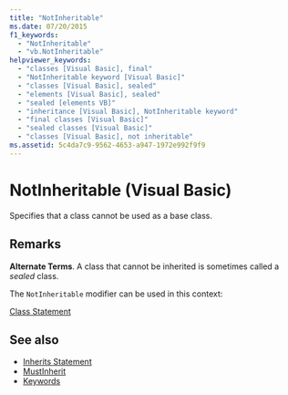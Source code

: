 ```yaml
---
title: "NotInheritable"
ms.date: 07/20/2015
f1_keywords: 
  - "NotInheritable"
  - "vb.NotInheritable"
helpviewer_keywords: 
  - "classes [Visual Basic], final"
  - "NotInheritable keyword [Visual Basic]"
  - "classes [Visual Basic], sealed"
  - "elements [Visual Basic], sealed"
  - "sealed [elements VB]"
  - "inheritance [Visual Basic], NotInheritable keyword"
  - "final classes [Visual Basic]"
  - "sealed classes [Visual Basic]"
  - "classes [Visual Basic], not inheritable"
ms.assetid: 5c4da7c9-9562-4653-a947-1972e992f9f9
---
```

# NotInheritable (Visual Basic)
Specifies that a class cannot be used as a base class.  
  
## Remarks  
 **Alternate Terms**. A class that cannot be inherited is sometimes called a *sealed* class.  
  
 The `NotInheritable` modifier can be used in this context:  
  
 [Class Statement](../../../visual-basic/language-reference/statements/class-statement.md)  
  
## See also

- [Inherits Statement](../../../visual-basic/language-reference/statements/inherits-statement.md)
- [MustInherit](../../../visual-basic/language-reference/modifiers/mustinherit.md)
- [Keywords](../../../visual-basic/language-reference/keywords/index.md)
